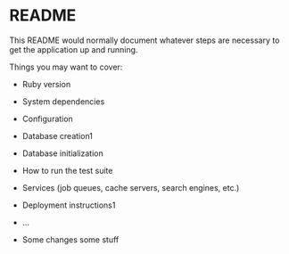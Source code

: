 # README

This README would normally document whatever steps are necessary to get the
application up and running.

Things you may want to cover:

* Ruby version

* System dependencies

* Configuration

* Database creation1

* Database initialization

* How to run the test suite

* Services (job queues, cache servers, search engines, etc.)

* Deployment instructions1

* ...

* Some changes
some stuff

